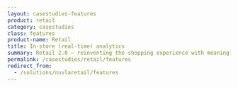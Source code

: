 ```yaml
---
layout: casestudies-features
product: retail
category: casestudies
class: features
product-name: Retail
title: In-store (real-time) analytics
summary: Retail 2.0 — reinventing the shopping experience with meaningful insights.
permalink: /casestudies/retail/features
redirect_from:
  - /solutions/nuvlaretail/features
---
```

